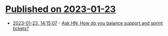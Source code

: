 # [Published on 2023-01-23](index.md)

* [2023-01-23, 14:15:07](https://news.ycombinator.com/item?id=34488938) - [Ask HN: How do you balance support and sprint tickets?](https://news.ycombinator.com/item?id=34488938)

